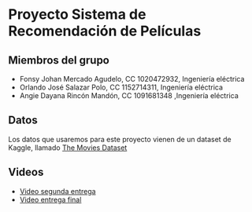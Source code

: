 # Proyecto Sistema de Recomendación de Películas
## Miembros del grupo
* Fonsy Johan Mercado Agudelo, CC 1020472932, Ingeniería eléctrica
* Orlando José Salazar Polo, CC 1152714311, Ingeniería eléctrica
* Angie Dayana Rincón Mandón, CC 1091681348 ,Ingeniería eléctrica
## Datos
Los datos que usaremos para este proyecto vienen de un dataset de Kaggle, llamado [The Movies Dataset](https://www.kaggle.com/datasets/rounakbanik/the-movies-dataset)
## Videos
* [Video segunda entrega](https://www.youtube.com/watch?v=qpkmBjshIHI)
* [Video entrega final](https://youtu.be/tVOnfWakY90)
